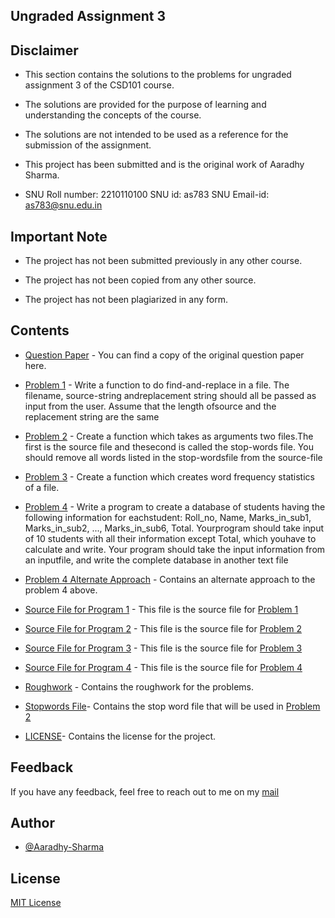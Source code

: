 ## Ungraded Assignment 3

## Disclaimer

- This section contains the solutions to the problems for ungraded assignment 3 of the CSD101 course.

- The solutions are provided for the purpose of learning and understanding the concepts of the course.

- The solutions are not intended to be used as a reference for the submission of the assignment.

- This project has been submitted and is the original work of Aaradhy Sharma.

- SNU Roll number: 2210110100
  SNU id: as783
  SNU Email-id: as783@snu.edu.in

## Important Note

- The project has not been submitted previously in any other course.

- The project has not been copied from any other source.

- The project has not been plagiarized in any form.


## Contents

- [Question Paper](https://github.com/Aaradhy-Sharma/CSD101/blob/master/assignments/ungraded%20assignments/assignment%20on%20files/Assignments_file_structure%20(2)) - You can find a copy of the original question paper here.

- [Problem 1](https://github.com/Aaradhy-Sharma/CSD101/blob/master/assignments/ungraded%20assignments/assignment%20on%20files/p1.c) - 
Write a function to do find-and-replace in a file. The filename, source-string andreplacement string should all be passed as input from the user. Assume that the length ofsource and the replacement string are the same


- [Problem 2](https://github.com/Aaradhy-Sharma/CSD101/blob/master/assignments/ungraded%20assignments/assignment%20on%20files/p2.c) - 
Create a function which takes as arguments two files.The first is the source file and thesecond is called the stop-words file. You should remove all words listed in the stop-wordsfile from the source-file

- [Problem 3](https://github.com/Aaradhy-Sharma/CSD101/blob/master/assignments/ungraded%20assignments/assignment%20on%20files/p3.c) - 
Create a function which creates word frequency statistics of a file.

- [Problem 4](https://github.com/Aaradhy-Sharma/CSD101/blob/master/assignments/ungraded%20assignments/assignment%20on%20files/p4.c) -
Write a program to create a database of students having the following information for eachstudent: Roll_no, Name, Marks_in_sub1, Marks_in_sub2, ..., Marks_in_sub6, Total. Yourprogram should take input of 10 students with all their information except Total, which youhave to calculate and write. Your program should take the input information from an inputfile, and write the complete database in another text file

- [Problem 4 Alternate Approach](https://github.com/Aaradhy-Sharma/CSD101/blob/master/assignments/ungraded%20assignments/assignment%20on%20files/p4(alt).c) -
Contains an alternate approach to the problem 4 above.

- [Source File for Program 1](https://github.com/Aaradhy-Sharma/CSD101/blob/master/assignments/ungraded%20assignments/assignment%20on%20files/sourcep1.txt) - This file is the source file for [Problem 1](https://github.com/Aaradhy-Sharma/CSD101/blob/master/assignments/ungraded%20assignments/assignment%20on%20files/p1.c)

- [Source File for Program 2](https://github.com/Aaradhy-Sharma/CSD101/blob/master/assignments/ungraded%20assignments/assignment%20on%20files/sourcep2.txt) - This file is the source file for [Problem 2](https://github.com/Aaradhy-Sharma/CSD101/blob/master/assignments/ungraded%20assignments/assignment%20on%20files/p2.c)

- [Source File for Program 3](https://github.com/Aaradhy-Sharma/CSD101/blob/master/assignments/ungraded%20assignments/assignment%20on%20files/sourcep3.txt) - This file is the source file for [Problem 3](https://github.com/Aaradhy-Sharma/CSD101/blob/master/assignments/ungraded%20assignments/assignment%20on%20files/p3.c)

- [Source File for Program 4](https://github.com/Aaradhy-Sharma/CSD101/blob/master/assignments/ungraded%20assignments/assignment%20on%20files/sourcep4.txt) - This file is the source file for [Problem 4](https://github.com/Aaradhy-Sharma/CSD101/blob/master/assignments/ungraded%20assignments/assignment%20on%20files/p4.c)

- [Roughwork](https://github.com/Aaradhy-Sharma/CSD101/blob/master/assignments/ungraded%20assignments/assignment%20on%20files/roughwork.c) -
Contains the roughwork for the problems.

- [Stopwords File](https://github.com/Aaradhy-Sharma/CSD101/blob/master/assignments/ungraded%20assignments/assignment%20on%20files/stop-word.txt)-
Contains the stop word file that will be used in [Problem 2](https://github.com/Aaradhy-Sharma/CSD101/blob/master/assignments/ungraded%20assignments/assignment%20on%20files/p2.c)

- [LICENSE](https://github.com/Aaradhy-Sharma/CSD101/blob/master/assignments/ungraded%20assignments/assignment%20on%20files/LICENSE)-
Contains the license for the project.

## Feedback
If you have any feedback, feel free to reach out to me on my [mail](mailto:as783@snu.edu.in)

## Author
- [@Aaradhy-Sharma](https://github.com/Aaradhy-Sharma)

## License
[MIT License](LICENSE)
